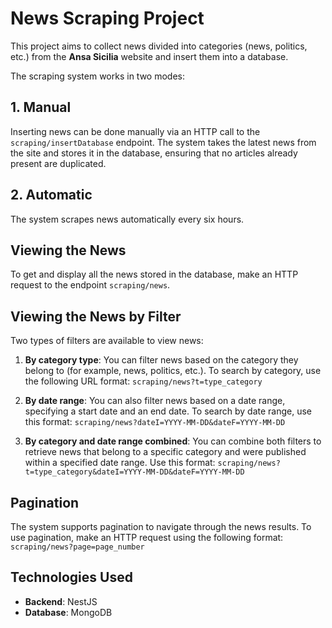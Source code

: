 # News Scraping Project

This project aims to collect news divided into categories (news, politics, etc.) from the **Ansa Sicilia** website and insert them into a database.

The scraping system works in two modes:
## 1. Manual
Inserting news can be done manually via an HTTP call to the `scraping/insertDatabase` endpoint. The system takes the latest news from the site and stores it in the database, ensuring that no articles already present are duplicated.

## 2. Automatic
The system scrapes news automatically every six hours.

## Viewing the News
To get and display all the news stored in the database, make an HTTP request to the endpoint `scraping/news`.

## Viewing the News by Filter
Two types of filters are available to view news:
1. **By category type**: You can filter news based on the category they belong to (for example, news, politics, etc.). To search by category, use the following URL format: `scraping/news?t=type_category`

2. **By date range**: You can also filter news based on a date range, specifying a start date and an end date. To search by date range, use this format: `scraping/news?dateI=YYYY-MM-DD&dateF=YYYY-MM-DD`

3. **By category and date range combined**: You can combine both filters to retrieve news that belong to a specific category and were published within a specified date range. Use this format: `scraping/news?t=type_category&dateI=YYYY-MM-DD&dateF=YYYY-MM-DD`

## Pagination
The system supports pagination to navigate through the news results. To use pagination, make an HTTP request using the following format: `scraping/news?page=page_number`

## Technologies Used
* **Backend**: NestJS
* **Database**: MongoDB